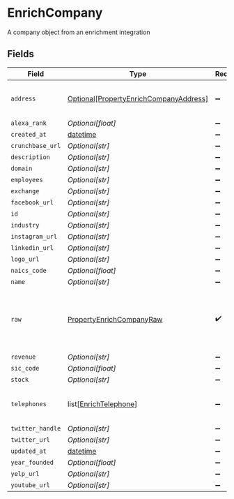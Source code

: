 # EnrichCompany

A company object from an enrichment integration


## Fields

| Field                                                                                         | Type                                                                                          | Required                                                                                      | Description                                                                                   |
| --------------------------------------------------------------------------------------------- | --------------------------------------------------------------------------------------------- | --------------------------------------------------------------------------------------------- | --------------------------------------------------------------------------------------------- |
| `address`                                                                                     | [Optional[PropertyEnrichCompanyAddress]](../../models/shared/propertyenrichcompanyaddress.md) | :heavy_minus_sign:                                                                            | The address of the company                                                                    |
| `alexa_rank`                                                                                  | *Optional[float]*                                                                             | :heavy_minus_sign:                                                                            | N/A                                                                                           |
| `created_at`                                                                                  | [datetime](https://docs.python.org/3/library/datetime.html#datetime-objects)                  | :heavy_minus_sign:                                                                            | N/A                                                                                           |
| `crunchbase_url`                                                                              | *Optional[str]*                                                                               | :heavy_minus_sign:                                                                            | N/A                                                                                           |
| `description`                                                                                 | *Optional[str]*                                                                               | :heavy_minus_sign:                                                                            | N/A                                                                                           |
| `domain`                                                                                      | *Optional[str]*                                                                               | :heavy_minus_sign:                                                                            | N/A                                                                                           |
| `employees`                                                                                   | *Optional[str]*                                                                               | :heavy_minus_sign:                                                                            | N/A                                                                                           |
| `exchange`                                                                                    | *Optional[str]*                                                                               | :heavy_minus_sign:                                                                            | N/A                                                                                           |
| `facebook_url`                                                                                | *Optional[str]*                                                                               | :heavy_minus_sign:                                                                            | N/A                                                                                           |
| `id`                                                                                          | *Optional[str]*                                                                               | :heavy_minus_sign:                                                                            | N/A                                                                                           |
| `industry`                                                                                    | *Optional[str]*                                                                               | :heavy_minus_sign:                                                                            | N/A                                                                                           |
| `instagram_url`                                                                               | *Optional[str]*                                                                               | :heavy_minus_sign:                                                                            | N/A                                                                                           |
| `linkedin_url`                                                                                | *Optional[str]*                                                                               | :heavy_minus_sign:                                                                            | N/A                                                                                           |
| `logo_url`                                                                                    | *Optional[str]*                                                                               | :heavy_minus_sign:                                                                            | N/A                                                                                           |
| `naics_code`                                                                                  | *Optional[float]*                                                                             | :heavy_minus_sign:                                                                            | N/A                                                                                           |
| `name`                                                                                        | *Optional[str]*                                                                               | :heavy_minus_sign:                                                                            | N/A                                                                                           |
| `raw`                                                                                         | [PropertyEnrichCompanyRaw](../../models/shared/propertyenrichcompanyraw.md)                   | :heavy_check_mark:                                                                            | The raw data returned by the integration for this company                                     |
| `revenue`                                                                                     | *Optional[str]*                                                                               | :heavy_minus_sign:                                                                            | N/A                                                                                           |
| `sic_code`                                                                                    | *Optional[float]*                                                                             | :heavy_minus_sign:                                                                            | N/A                                                                                           |
| `stock`                                                                                       | *Optional[str]*                                                                               | :heavy_minus_sign:                                                                            | N/A                                                                                           |
| `telephones`                                                                                  | list[[EnrichTelephone](../../models/shared/enrichtelephone.md)]                               | :heavy_minus_sign:                                                                            | An array of telephones for this company                                                       |
| `twitter_handle`                                                                              | *Optional[str]*                                                                               | :heavy_minus_sign:                                                                            | N/A                                                                                           |
| `twitter_url`                                                                                 | *Optional[str]*                                                                               | :heavy_minus_sign:                                                                            | N/A                                                                                           |
| `updated_at`                                                                                  | [datetime](https://docs.python.org/3/library/datetime.html#datetime-objects)                  | :heavy_minus_sign:                                                                            | N/A                                                                                           |
| `year_founded`                                                                                | *Optional[float]*                                                                             | :heavy_minus_sign:                                                                            | N/A                                                                                           |
| `yelp_url`                                                                                    | *Optional[str]*                                                                               | :heavy_minus_sign:                                                                            | N/A                                                                                           |
| `youtube_url`                                                                                 | *Optional[str]*                                                                               | :heavy_minus_sign:                                                                            | N/A                                                                                           |